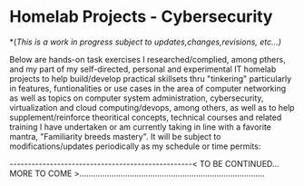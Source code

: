 # Homelab Projects - Cybersecurity
*(*This is a work in progress subject to updates,changes,revisions, etc...)*

Below are hands-on task exercises I researched/complied, among pthers, and my part of my self-directed, personal and experimental IT homelab projects to help build/develop practical skillsets thru "tinkering" particularly in features, funtionalities or use cases in the area of computer networking as well as topics on computer system administration, cybersecurity, virtualization and cloud computing/devops, among others, as well as to help supplement/reinforce theoritical concepts, technical courses and related training I have undertaken or am currently taking in line with a favorite mantra, "Familiarity breeds mastery". It will be subject to modifications/updates periodically as my schedule or time permits:


--------------------------------------------------< TO BE CONTINUED... MORE TO COME >.................................................................................
